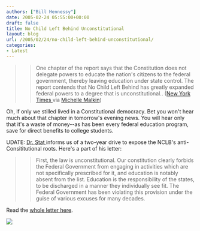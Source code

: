 ```yaml
---
authors: ["Bill Hennessy"]
date: 2005-02-24 05:55:00+00:00
draft: false
title: No Child Left Behind Unconstitutional
layout: blog
url: /2005/02/24/no-child-left-behind-unconstitutional/
categories:
- Latest
---
```


> 

> 
> > 

>> 
>> One chapter of the report says that the Constitution does not delegate powers to educate the nation's citizens to the federal government, thereby leaving education under state control. The report contends that No Child Left Behind has greatly expanded federal powers to a degree that is unconstitutional.. ([New York Times ](https://www.nytimes.com/2005/02/24/national/24child.html?pagewanted=2)via [Michelle Malkin](https://michellemalkin.com/archives/001585.htm))
>> 
>> 
> 
> 




Oh, if only we stilled lived in a Constitutional democracy. Bet you won't hear much about that chapter in tomorrow's evening news. You will hear only that it's a waste of money--as has been every federal education program, save for direct benefits to college students. 




UDATE: [Dr. Stat ](https://drstat.blogspot.com/)informs us of a two-year drive to expose the NCLB's anti-Consititutional roots. Here's a part of his letter:




> 

> 
> > 

>> 
>> First, the law is unconstitutional. Our constitution clearly forbids the Federal Government from engaging in activities which are not specifically prescribed for it, and education is notably absent from the list. Education is the responsibility of the states, to be discharged in a manner they individually see fit. The Federal Government has been violating this provision under the guise of various excuses for many decades. 
>> 
>> 
> 
> 




Read the [whole letter here](https://drstat.blogspot.com/2005/02/nclb-unconstitutional.html).

![](https://blog.billhennessy.com/aggbug.aspx?PostID=1217)

